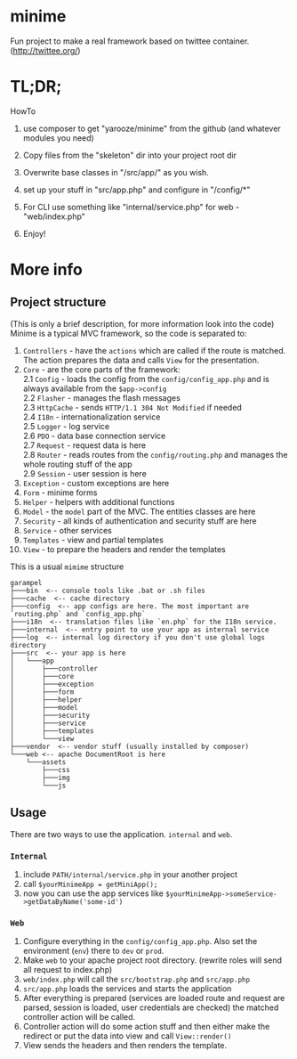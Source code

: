 minime
======

Fun project to make a real framework based on twittee container. (http://twittee.org/)


TL;DR;
======

HowTo

1. use composer to get "yarooze/minime" from the github (and whatever modules you need)

2. Copy files from the "skeleton" dir into your project root dir

3. Overwrite base classes in "/src/app/" as you wish.

4. set up your stuff in "src/app.php" and configure in "/config/*"

5. For CLI use something like "internal/service.php" for web - "web/index.php"

6. Enjoy!


More info
======


## Project structure
(This is only a brief description, for more information look into the code) Minime is a typical MVC framework, so the code is separated to:
1. `Controllers` - have the `actions` which are called if the route is matched. The action prepares the data and calls `View` for the presentation.
2.  `Core` - are the core parts of the framework:  
2.1 `Config` - loads the config from the `config/config_app.php` and is always available from the `$app->config`  
2.2 `Flasher` - manages the flash messages  
2.3 `HttpCache` - sends `HTTP/1.1 304 Not Modified` if needed  
2.4 `I18n` - internationalization service  
2.5 `Logger` - log service  
2.6 `PDO` - data base connection service  
2.7 `Request` - request data is here  
2.8 `Router` - reads routes from the `config/routing.php` and manages the whole routing stuff of the app  
2.9 `Session` - user session is here
3. `Exception` - custom exceptions are here  
4. `Form` - minime forms  
5. `Helper` - helpers with additional functions
6. `Model` - the `model` part of the MVC. The entities classes are here   
7. `Security` - all kinds of authentication and security stuff are here  
8. `Service` - other services  
9. `Templates` - view and partial templates
10. `View` - to prepare the headers and render the templates 

This is a usual `mimime` structure
```
garampel
├───bin  <-- console tools like .bat or .sh files  
├───cache  <-- cache directory
├───config  <-- app configs are here. The most important are `routing.php` and `config_app.php`
├───i18n  <-- translation files like `en.php` for the I18n service. 
├───internal  <-- entry point to use your app as internal service
├───log  <-- internal log directory if you don't use global logs directory
├───src  <-- your app is here
│   └───app
│       ├───controller
│       ├───core
│       ├───exception
│       ├───form
│       ├───helper
│       ├───model
│       ├───security
│       ├───service
│       ├───templates
│       └───view
├───vendor  <-- vendor stuff (usually installed by composer)
└───web <-- apache DocumentRoot is here
    └───assets
        ├───css
        ├───img
        └───js
```

## Usage
There are two ways to use the application. `internal` and `web`.  

### `Internal` 
1. include `PATH/internal/service.php` in your another project  
2. call `$yourMinimeApp = getMiniApp();`   
3. now you can use the app services like `$yourMinimeApp->someService->getDataByName('some-id')`

### `Web`
1. Configure everything in the `config/config_app.php`. Also set the environment (`env`) there to `dev` or `prod`.   
2. Make `web` to your apache project root directory. (rewrite roles will send all request to index.php)
3. `web/index.php` will call the `src/bootstrap.php` and `src/app.php`  
4. `src/app.php` loads the services and starts the application
5. After everything is prepared (services are loaded route and request are parsed, session is loaded, user credentials
 are checked) the matched controller action will be called.  
6. Controller action will do some action stuff and then either make the redirect or put the data into view and call `View::render()`  
7. View sends the headers and then renders the template. 

